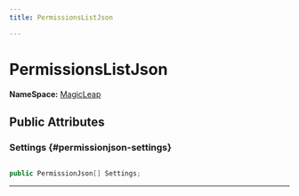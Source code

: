 ```yaml
---
title: PermissionsListJson

---
```


# PermissionsListJson



**NameSpace:** 
[MagicLeap](/unity-api/api/UnityEditor.XR.MagicLeap/UnityEditor.XR.MagicLeap.md) 








## Public Attributes

### Settings {#permissionjson-settings}

```csharp

public PermissionJson[] Settings;

```






-----------

